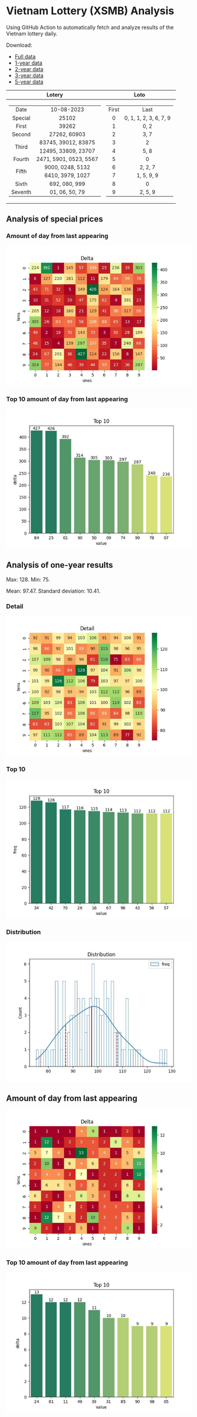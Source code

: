 # Vietnam Lottery (XSMB) Analysis

Using GitHub Action to automatically fetch and analyze results of the Vietnam lottery daily.

Download:

* [Full data](https://raw.githubusercontent.com/khiemdoan/vietnam-lottery-xsmb-analysis/main/results/xsmb.csv)
* [1-year data](https://raw.githubusercontent.com/khiemdoan/vietnam-lottery-xsmb-analysis/main/results/xsmb_1_year.csv)
* [2-year data](https://raw.githubusercontent.com/khiemdoan/vietnam-lottery-xsmb-analysis/main/results/xsmb_2_year.csv)
* [3-year data](https://raw.githubusercontent.com/khiemdoan/vietnam-lottery-xsmb-analysis/main/results/xsmb_3_year.csv)
* [5-year data](https://raw.githubusercontent.com/khiemdoan/vietnam-lottery-xsmb-analysis/main/results/xsmb_5_year.csv)

| Lotery      | Loto |
| :-----------: | :-----------: |
| <table><tr><td>Date</td><td>10-08-2023</td></tr><tr><td>Special</td><td>25102</td></tr><tr><td>First</td><td>39262</td></tr><tr><td>Second</td><td>27262, 60903</td></tr><tr><td rowspan="2">Third</td><td>83745, 39012, 83875</td></tr><tr><td>12495, 33809, 23707</td></tr><tr><td>Fourth</td><td>2471, 5901, 0523, 5567</td></tr><tr><td rowspan="2">Fifth</td><td>9000, 0248, 5132</td></tr><tr><td>6410, 3979, 1027</td></tr><tr><td>Sixth</td><td>692, 080, 999</td></tr><tr><td>Seventh</td><td>01, 06, 50, 79</td></tr></table> | <table><tr><td>First</td><td>Last</td></tr><tr><td>0</td><td>0, 1, 1, 2, 3, 6, 7, 9</td></tr><tr><td>1</td><td>0, 2</td></tr><tr><td>2</td><td>3, 7</td></tr><tr><td>3</td><td>2</td></tr><tr><td>4</td><td>5, 8</td></tr><tr><td>5</td><td>0</td></tr><tr><td>6</td><td>2, 2, 7</td></tr><tr><td>7</td><td>1, 5, 9, 9</td></tr><tr><td>8</td><td>0</td></tr><tr><td>9</td><td>2, 5, 9</td></tr></table> |


<h2>Analysis of special prices</h2>

<h3>Amount of day from last appearing</h3>

![Delta](images/special_delta.jpg)

<h3>Top 10 amount of day from last appearing</h3>

![Delta top 10](images/special_delta_top_10.jpg)

<h2>Analysis of one-year results</h2>

Max: 128. Min: 75.

Mean: 97.47. Standard deviation: 10.41.

<h3>Detail</h3>

![Detail](images/heatmap.jpg)

<h3>Top 10</h3>

![Top 10](images/top-10.jpg)

<h3>Distribution</h3>

![Distribution](images/distribution.jpg)

<h2>Amount of day from last appearing</h2>

![Delta](images/delta.jpg)

<h3>Top 10 amount of day from last appearing</h3>

![Delta top 10](images/delta_top_10.jpg)